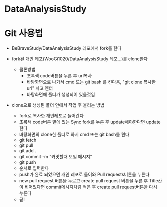 # DataAnalysisStudy

# Git 사용법
- BeBraveStudy/DataAnalysisStudy 레포에서 fork를 한다
- fork된 개인 레포(WooGi1020/DataAnalysisStudy 레포...)를 clone한다
    - 클론방법
        - 초록색 code버튼을 누른 후 url복사
        - 바탕화면으로 나가서 cmd 또는 git bash 를 킨다음, "git clone 복사한url" 치고 엔터
        - 바탕화면에 폴더가 생성되어 있을것임

- clone으로 생성된 폴더 안에서 작업 후 올리는 방법
    - fork로 복사한 개인레포로 들어간다
    - 초록색 code버튼 밑에 있는 Sync fork를 누른 후 update해야한다면 update한다
    - 바탕화면의 clone한 폴더로 와서 cmd 또는 git bash를 켠다
    - git fetch
    - git pull
    - git add .
    - git commit -m "커밋할때 보일 메시지"
    - git push
    - 순서로 입력한다
    - push가 완료 되었으면 개인 레포로 들어와 Pull requests버튼을 누른다
    - new pull request 버튼을 누르고 create pull request 버튼을 누른 후 Title칸이 비어있다면 commit메시지처럼 적은 후 create pull request버튼을 다시 누른다
    - 끝!

